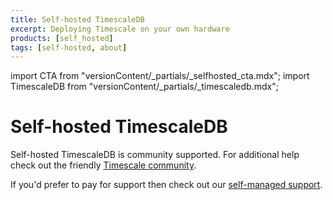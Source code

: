 ```yaml
---
title: Self-hosted TimescaleDB
excerpt: Deploying Timescale on your own hardware
products: [self_hosted]
tags: [self-hosted, about]
---
```


import CTA from "versionContent/_partials/_selfhosted_cta.mdx";
import TimescaleDB from "versionContent/_partials/_timescaledb.mdx";

# Self-hosted TimescaleDB

<TimescaleDB /> 
<CTA /> 

Self-hosted TimescaleDB is community supported. For additional help 
check out the friendly [Timescale community][community].

If you'd prefer to pay for support then check out our [self-managed support][support].

[self-hosted-install]: /self-hosted/:currentVersion:/install/
[community]: https://www.timescale.com/community/
[support]: https://www.timescale.com/self-managed-support/

